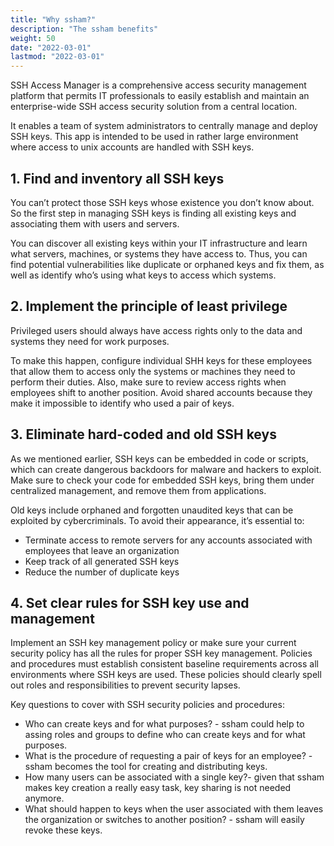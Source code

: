 ```yaml
---
title: "Why ssham?"
description: "The ssham benefits"
weight: 50
date: "2022-03-01"
lastmod: "2022-03-01"
---
```


SSH Access Manager is a comprehensive access security management platform that permits IT professionals to easily establish and maintain an enterprise-wide SSH access security solution from a central location.

It enables a team of system administrators to centrally manage and deploy SSH keys. This app is intended to be used in rather large environment where access to unix accounts are handled with SSH keys.

## 1. Find and inventory all SSH keys

You can’t protect those SSH keys whose existence you don’t know about. So the first step in managing SSH keys is finding all existing keys and associating them with users and servers. 

You can discover all existing keys within your IT infrastructure and learn what servers, machines, or systems they have access to. Thus, you can find potential vulnerabilities like duplicate or orphaned keys and fix them, as well as identify who’s using what keys to access which systems.

## 2. Implement the principle of least privilege

Privileged users should always have access rights only to the data and systems they need for work purposes.

To make this happen, configure individual SHH keys for these employees that allow them to access only the systems or machines they need to perform their duties. Also, make sure to review access rights when employees shift to another position. Avoid shared accounts because they make it impossible to identify who used a pair of keys.

## 3. Eliminate hard-coded and old SSH keys

As we mentioned earlier, SSH keys can be embedded in code or scripts, which can create dangerous backdoors for malware and hackers to exploit. Make sure to check your code for embedded SSH keys, bring them under centralized management, and remove them from applications.

Old keys include orphaned and forgotten unaudited keys that can be exploited by cybercriminals. To avoid their appearance, it’s essential to:

- Terminate access to remote servers for any accounts associated with employees that leave an organization
- Keep track of all generated SSH keys
- Reduce the number of duplicate keys

## 4. Set clear rules for SSH key use and management

Implement an SSH key management policy or make sure your current security policy has all the rules for proper SSH key management. Policies and procedures must establish consistent baseline requirements across all environments where SSH keys are used. These policies should clearly spell out roles and responsibilities to prevent security lapses.

Key questions to cover with SSH security policies and procedures:

- Who can create keys and for what purposes? - ssham could help to assing roles and groups to define who can create keys and for what purposes.
- What is the procedure of requesting a pair of keys for an employee? - ssham becomes the tool for creating and distributing keys.
- How many users can be associated with a single key?- given that ssham makes key creation a really easy task, key sharing is not needed anymore.
- What should happen to keys when the user associated with them leaves the organization or switches to another position? - ssham will easily revoke these keys.